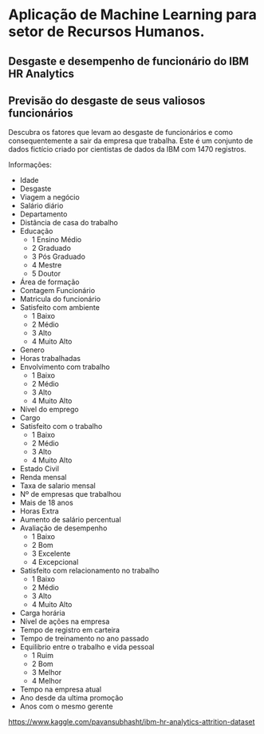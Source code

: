 # Aplicação de Machine Learning para setor de Recursos Humanos.

## Desgaste e desempenho de funcionário do IBM HR Analytics
## Previsão do desgaste de seus valiosos funcionários

Descubra os fatores que levam ao desgaste de funcionários e como consequentemente a sair da empresa que trabalha. Este é um conjunto de dados fictício criado por cientistas de dados da IBM com 1470 registros.


Informações:
* Idade
* Desgaste
* Viagem a negócio
* Salário diário
* Departamento
* Distância de casa do trabalho
* Educação
  * 1 Ensino Médio
  * 2 Graduado
  * 3 Pós Graduado
  * 4 Mestre
  * 5 Doutor
* Área de formação
* Contagem Funcionário
* Matricula do funcionário
* Satisfeito com ambiente
  * 1 Baixo
  * 2 Médio
  * 3 Alto
  * 4 Muito Alto
* Genero
* Horas trabalhadas
* Envolvimento com trabalho
  * 1 Baixo
  * 2 Médio
  * 3 Alto
  * 4 Muito Alto
* Nível do emprego
* Cargo
* Satisfeito com o trabalho
  * 1 Baixo
  * 2 Médio
  * 3 Alto
  * 4 Muito Alto
* Estado Civil
* Renda mensal
* Taxa de salario mensal
* Nº de empresas que trabalhou
* Mais de 18 anos
* Horas Extra
* Aumento de salário percentual
* Avaliação de desempenho
  * 1 Baixo
  * 2 Bom
  * 3 Excelente
  * 4 Excepcional
* Satisfeito com relacionamento no trabalho
  * 1 Baixo
  * 2 Médio
  * 3 Alto
  * 4 Muito Alto
* Carga horária
* Nível de ações na empresa
* Tempo de registro em carteira
* Tempo de treinamento no ano passado
* Equilibrio entre o trabalho e vida pessoal
  * 1 Ruim
  * 2 Bom
  * 3 Melhor
  * 4 Melhor
* Tempo na empresa atual
* Ano desde da ultima promoção
* Anos com o mesmo gerente


https://www.kaggle.com/pavansubhasht/ibm-hr-analytics-attrition-dataset
